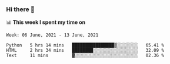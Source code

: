 ### Hi there 👋

📊 __This week I spent my time on__
<!--START_SECTION:waka-->
```text
Week: 06 June, 2021 - 13 June, 2021

Python   5 hrs 14 mins   ████████████████▒░░░░░░░░   65.41 % 
HTML     2 hrs 34 mins   ████████░░░░░░░░░░░░░░░░░   32.09 % 
Text     11 mins         ▓░░░░░░░░░░░░░░░░░░░░░░░░   02.36 % 
```
<!--END_SECTION:waka-->
<!--
**SREEHARI-M-S/SREEHARI-M-S** is a ✨ _special_ ✨ repository because its `README.md` (this file) appears on your GitHub profile.

Here are some ideas to get you started:

- 🔭 I’m currently working on ...
- 🌱 I’m currently learning ...
- 👯 I’m looking to collaborate on ...
- 🤔 I’m looking for help with ...
- 💬 Ask me about ...
- 📫 How to reach me: ...
- 😄 Pronouns: ...
- ⚡ Fun fact: ...
-->
